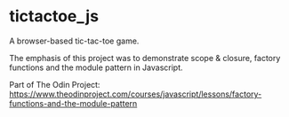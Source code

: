 # tictactoe_js
A browser-based tic-tac-toe game.

The emphasis of this project was to demonstrate scope & closure, factory functions and the module pattern in Javascript.

Part of The Odin Project: https://www.theodinproject.com/courses/javascript/lessons/factory-functions-and-the-module-pattern
